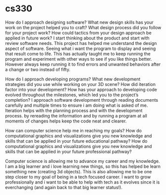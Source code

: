 # cs330
How do I approach designing software?
What new design skills has your work on the project helped you to craft?
What design process did you follow for your project work?
How could tactics from your design approach be applied in future work?
I start thinking about the product and start with review software needs. This project has helped me understand the design aspect of software. Seeing what i want the program to display and seeing that result come to life. This has actually taught me to keep running the program and experiment with other ways to see if you like things better. However always keep running it to find errors and unwanted behaviors after a change or two instead of fifty.


How do I approach developing programs?
What new development strategies did you use while working on your 3D scene?
How did iteration factor into your development?
How has your approach to developing code evolved throughout the milestones, which led you to the project’s completion?
I approach software development through reading documents carefully and multiple times to ensure i am doing what is asked of me. Iteration helps with the planning process and with the development process. by rereading the information and by running a program at all moments of changes helps keep the code neat and clearer. 


How can computer science help me in reaching my goals?
How do computational graphics and visualizations give you new knowledge and skills that can be applied in your future educational pathway?
How do computational graphics and visualizations give you new knowledge and skills that can be applied in your future professional pathway?

Computer science is allowing me to advance my career and my knowledge. I am a big learner and i love learning new things, so this has helped be learn something new (creating 3d objects). This is also allowing me to be one step closer to my goal of being in a tech focused career. I want to grow professionally and i want to be able to help with tech as it evolves since it is everchanging (and again back to that big learner status!).
